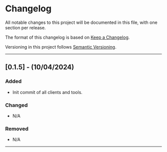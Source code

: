 # Changelog
All notable changes to this project will be documented in this file, with one section 
per release.

The format of this changelog is based on [Keep a Changelog](https://keepachangelog.com/en/1.0.0).

Versioning in this project follows [Semantic Versioning](https://semserver.org/spec/v2.0.0.html).

--------

## [0.1.5] - (10/04/2024)
### Added
- Init commit of all clients and tools.

### Changed
- N/A

### Removed
- N/A

--------
